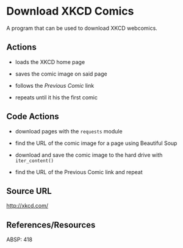 # Download XKCD Comics

A program that can be used to download XKCD webcomics.

## Actions

* loads the XKCD home page

* saves the comic image on said page

* follows the *Previous Comic* link

* repeats until it his the first comic

## Code Actions

* download pages with the `requests` module

* find the URL of the comic image for a page using Beautiful Soup

* download and save the comic image to the hard drive with `iter_content()`

* find the URL of the Previous Comic link and repeat

## Source URL

http://xkcd.com/

## References/Resources

ABSP:  418

